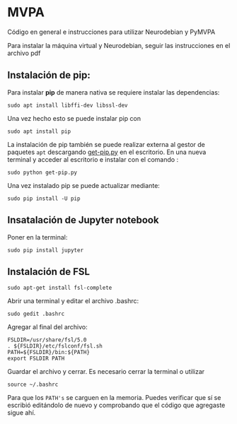 # MVPA
Código en general e instrucciones para utilizar Neurodebian y PyMVPA

Para instalar la máquina virtual y Neurodebian, seguir las instrucciones en el archivo pdf

## Instalación de pip:

Para instalar **pip** de manera nativa se requiere instalar las dependencias:

    sudo apt install libffi-dev libssl-dev

Una vez hecho esto se puede instalar pip con

    sudo apt install pip

La instalación de pip también se puede realizar externa al gestor de paquetes  `apt` descargando
[get-pip.py](https://pip.pypa.io/en/stable/installing/) en el escritorio.
En una nueva terminal y acceder al escritorio e instalar con el comando :

    sudo python get-pip.py

Una vez instalado pip se puede actualizar mediante:

    sudo pip install -U pip

## Insatalación de Jupyter notebook

Poner en la terminal:

    sudo pip install jupyter

## Instalación de FSL

    sudo apt-get install fsl-complete

Abrir una terminal y editar el archivo .bashrc:

    sudo gedit .bashrc

Agregar al final del archivo:

    FSLDIR=/usr/share/fsl/5.0
    . ${FSLDIR}/etc/fslconf/fsl.sh
    PATH=${FSLDIR}/bin:${PATH}
    export FSLDIR PATH

Guardar el archivo y cerrar. Es necesario cerrar la terminal o utilizar

    source ~/.bashrc

Para que los `PATH's` se carguen en la memoria. 
Puedes verificar que sí se escribió editándolo de nuevo y comprobando que el código que agregaste sigue ahí.

